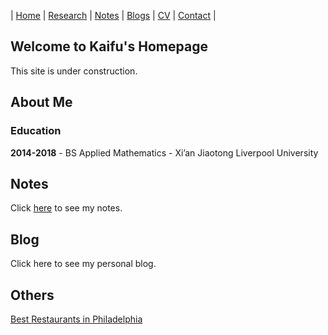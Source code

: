 | [Home](https://kaifu96.github.io) | [Research]() | [Notes](https://kaifu96.github.io/Notes/) | [Blogs]() | [CV]() | [Contact](https://kaifu96.github.io/Contact) |

## Welcome to Kaifu's Homepage

This site is under construction.

## About Me

### Education

**2014-2018** - BS Applied Mathematics - Xi’an Jiaotong Liverpool University

## Notes

Click [here](https://kaifu96.github.io/Notes/) to see my notes.

## Blog

Click here to see my personal blog.

## Others

[Best Restaurants in Philadelphia](https://www.yelp.com)
